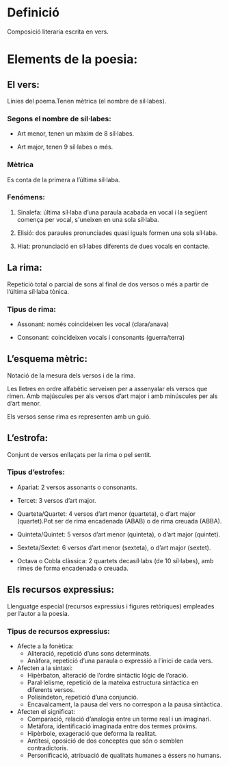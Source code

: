 ﻿# Definició
Composició literaria escrita en vers.

  

# Elements de la poesia:

## El vers:

Línies del poema.Tenen mètrica (el nombre de síl·labes).

### Segons el nombre de síl·labes:

-   Art menor, tenen un màxim de 8 síl·labes.
    
-   Art major, tenen 9 síl·labes o més.
    

### Mètrica
 Es conta de la primera a l’última síl·laba.

### Fenómens:

1.  Sinalefa: última síl·laba d’una paraula acabada en vocal i la següent comença per vocal, s'uneixen en una sola síl·laba.
    
2.  Elisió: dos paraules pronunciades quasi iguals formen una sola síl·laba.
    
3.  Hiat: pronunciació en síl·labes diferents de dues vocals en contacte.
    

  

## La rima:

Repetició total o parcial de sons al final de dos versos o més a partir de l’última síl·laba tònica.
### Tipus de rima:

-   Assonant: només coincideixen les vocal (clara/anava)
    
-   Consonant: coincideixen vocals i consonants (guerra/terra)
    

  

## L’esquema mètric:

Notació de la mesura dels versos i de la rima.

Les lletres en ordre alfabètic serveixen per a assenyalar els versos que rimen. Amb majúscules per als versos d’art major i amb minúscules per als d’art menor.

Els versos sense rima es representen amb un guió.

  

## L’estrofa:

Conjunt de versos enllaçats per la rima o pel sentit.

### Tipus d’estrofes:

-   Apariat: 2 versos assonants o consonants.
    
-   Tercet: 3 versos d’art major.
    
-   Quarteta/Quartet: 4 versos d’art menor (quarteta), o d’art major (quartet).Pot ser de rima encadenada (ABAB) o de rima creuada (ABBA).
    
-   Quinteta/Quintet: 5 versos d’art menor (quinteta), o d’art major (quintet).
    
-   Sexteta/Sextet: 6 versos d’art menor (sexteta), o d’art major (sextet).
    
-   Octava o Cobla clàssica: 2 quartets decasíl·labs (de 10 síl·labes), amb rimes de forma encadenada o creuada.
   
## Els recursos expressius:

Llenguatge especial (recursos expressius i figures retòriques) empleades per l’autor a la poesia.

### Tipus de recursos expressius:

 - Afecte a la fonètica:
	 - Aliteració, repetició d’uns sons determinats.
	 - Anàfora, repetició d’una paraula o expressió a l’inici de cada vers.
 - Afecten a la sintaxi:
	 - Hipèrbaton, alteració de l’ordre sintàctic lógic de l’oració.
	 - Paral·lelisme, repetició de la mateixa estructura sintàctica en
	   diferents versos.
	 - Polisíndeton, repetició d’una conjunció.
	 - Encavalcament, la pausa del vers no correspon a la pausa sintàctica.
 - Afecten el significat:
	 - Comparació, relació d’analogia entre un terme real i un imaginari.
	 - Metàfora, identificació imaginada entre dos termes pròxims.
	 - Hipèrbole, exageració que deforma la realitat.
	 - Antítesi, oposició de dos conceptes que són o semblen contradictoris.
	 - Personificació, atribuació de qualitats humanes a éssers no humans.

